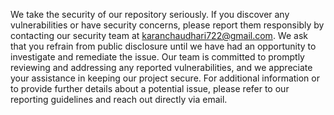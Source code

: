 We take the security of our repository seriously. If you discover any vulnerabilities or have security concerns, please report them responsibly by contacting our security team at karanchaudhari722@gmail.com. We ask that you refrain from public disclosure until we have had an opportunity to investigate and remediate the issue. Our team is committed to promptly reviewing and addressing any reported vulnerabilities, and we appreciate your assistance in keeping our project secure. For additional information or to provide further details about a potential issue, please refer to our reporting guidelines and reach out directly via email.

